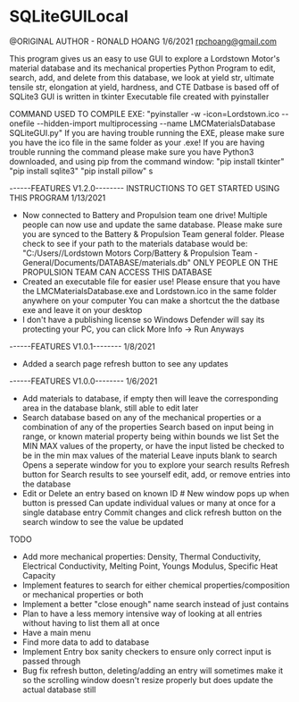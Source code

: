 # SQLiteGUILocal

 @ORIGINAL AUTHOR - RONALD HOANG 1/6/2021 rpchoang@gmail.com

 This program gives us an easy to use GUI to explore a Lordstown Motor's material database and its mechanical properties
 Python Program to edit, search, add, and delete from this database, we look at yield str, ultimate tensile str, elongation at yield, hardness, and CTE
 Datbase is based off of SQLite3
 GUI is written in tkinter
 Executable file created with pyinstaller

 COMMAND USED TO COMPILE EXE: 
	"pyinstaller -w -icon=Lordstown.ico --onefile --hidden-import multiprocessing --name LMCMaterialsDatabase SQLiteGUI.py"
 If you are having trouble running the EXE, please make sure you have the ico file in the same folder as your .exe!
 If you are having trouble running the command please make sure you have Python3 downloaded, and using pip from the command window:
	"pip install tkinter"
	"pip install sqlite3"
	"pip install pillow"
s

 ------FEATURES V1.2.0-------- INSTRUCTIONS TO GET STARTED USING THIS PROGRAM
 	1/13/2021
 - Now connected to Battery and Propulsion team one drive! Multiple people can now use and update the same database. 
 		Please make sure you are synced to the Battery & Propulsion Team general folder. Please check to see if your path to the materials database would be:
 		"C:/Users/<YOUR USENAME>/Lordstown Motors Corp/Battery & Propulsion Team - General/Documents/DATABASE/materials.db"
 		ONLY PEOPLE ON THE PROPULSION TEAM CAN ACCESS THIS DATABASE
 - Created an executable file for easier use! Please ensure that you have the LMCMaterialsDatabase.exe and Lordstown.ico in the same folder anywhere on your computer
 		You can make a shortcut the the datbase exe and leave it on your desktop
 - I don't have a publishing license so Windows Defender will say its protecting your PC, you can click More Info -> Run Anyways

 ------FEATURES V1.0.1--------
 	1/8/2021
 - Added a search page refresh button to see any updates

  ------FEATURES V1.0.0--------
  	1/6/2021
 - Add materials to database, if empty then will leave the corresponding area in the database blank, still able to edit later
 - Search database based on any of the mechanical properties or a combination of any of the properties 
 		Search based on input being in range, or known material property being within bounds we list
 		Set the MIN MAX values of the property, or have the input listed be checked to be in the min max values of the material
 		Leave inputs blank to search 
 		Opens a seperate window for you to explore your search results
 		Refresh button for Search results to see yourself edit, add, or remove entries into the database
 - Edit or Delete an entry based on known ID #
 		New window pops up when button is pressed 
 		Can update individual values or many at once for a single database entry
 		Commit changes and click refresh button on the search window to see the value be updated

 TODO
 - Add more mechanical properties: Density, Thermal Conductivity, Electrical Conductivity, Melting Point, Youngs Modulus, Specific Heat Capacity
 - Implement features to search for either chemical properties/composition or mechanical properties or both
 - Implement a better "close enough" name search instead of just contains
 - Plan to have a less memory intensive way of looking at all entries without having to list them all at once
 - Have a main menu
 - Find more data to add to database
 - Implement Entry box sanity checkers to ensure only correct input is passed through
 - Bug fix refresh button, deleting/adding an entry will sometimes make it so the scrolling window doesn't resize properly but does update the actual database still
